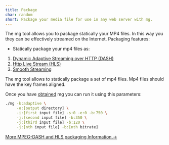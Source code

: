 ```yaml
---
title: Package
char: random
short: Package your media file for use in any web server with mg.
---
```


The mg tool allows you to package statically your
 MP4 files. In this way you they can be effectively streamed on the Internet.
Packaging features:


[comment]: <> (https://en.wikipedia.org/wiki/HTTP_Live_Streaming">HTTP Live Streaming also known as HLS)
 * Statically package your mp4 files as:
 1. [Dynamic Adaptive Streaming over HTTP (DASH)](https://en.wikipedia.org/wiki/Dynamic_Adaptive_Streaming_over_HTTP)
 2. [Http Live Stream (HLS)](https://en.wikipedia.org/wiki/HTTP_Live_Streaming)
 2. [Smooth Streaming](https://en.wikipedia.org/wiki/Adaptive_bitrate_streaming#Microsoft_Smooth_Streaming)



The mg tool allows to statically package a set of mp4 files. 
Mp4 files should have the key frames aligned.

Once you have [obtained](/download) mg you can run it using this parameters:

```bash
./mg -k:adaptive \
     -o:[output directory] \
     -i:[first input file] -s:0 -e:0 -b:750 \
     -j:[second input file] -b:350 \
     -j:[third input file] -b:120 \
     -j:[nth input file] -b:[nth bitrate]
```

[More MPEG-DASH and HLS packaging Information.->](https://github.com/mediagoom/mg/wiki/package)
